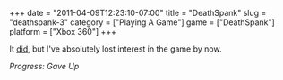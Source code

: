 +++
date = "2011-04-09T12:23:10-07:00"
title = "DeathSpank"
slug = "deathspank-3"
category = ["Playing A Game"]
game = ["DeathSpank"]
platform = ["Xbox 360"]
+++

It <a href="http://store.steampowered.com/app/18040/">did</a>, but I've absolutely lost interest in the game by now.

<i>Progress: Gave Up</i>